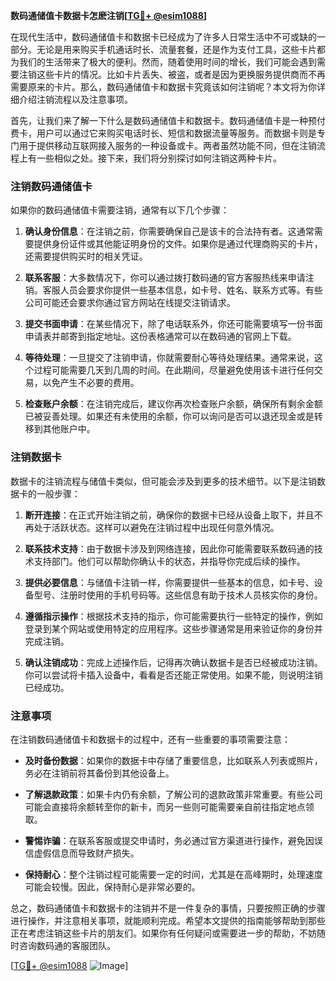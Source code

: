 **数码通储值卡数据卡怎麽注销[[TG💪+ @esim1088](https://t.me/s/esim1088)]**

在现代生活中，数码通储值卡和数据卡已经成为了许多人日常生活中不可或缺的一部分。无论是用来购买手机通话时长、流量套餐，还是作为支付工具，这些卡片都为我们的生活带来了极大的便利。然而，随着使用时间的增长，我们可能会遇到需要注销这些卡片的情况。比如卡片丢失、被盗，或者是因为更换服务提供商而不再需要原来的卡片。那么，数码通储值卡和数据卡究竟该如何注销呢？本文将为你详细介绍注销流程以及注意事项。

首先，让我们来了解一下什么是数码通储值卡和数据卡。数码通储值卡是一种预付费卡，用户可以通过它来购买电话时长、短信和数据流量等服务。而数据卡则是专门用于提供移动互联网接入服务的一种设备或卡。两者虽然功能不同，但在注销流程上有一些相似之处。接下来，我们将分别探讨如何注销这两种卡片。

### 注销数码通储值卡

如果你的数码通储值卡需要注销，通常有以下几个步骤：

1. **确认身份信息**：在注销之前，你需要确保自己是该卡的合法持有者。这通常需要提供身份证件或其他能证明身份的文件。如果你是通过代理商购买的卡片，还需要提供购买时的相关凭证。

2. **联系客服**：大多数情况下，你可以通过拨打数码通的官方客服热线来申请注销。客服人员会要求你提供一些基本信息，如卡号、姓名、联系方式等。有些公司可能还会要求你通过官方网站在线提交注销请求。

3. **提交书面申请**：在某些情况下，除了电话联系外，你还可能需要填写一份书面申请表并邮寄到指定地址。这份表格通常可以在数码通的官网上下载。

4. **等待处理**：一旦提交了注销申请，你就需要耐心等待处理结果。通常来说，这个过程可能需要几天到几周的时间。在此期间，尽量避免使用该卡进行任何交易，以免产生不必要的费用。

5. **检查账户余额**：在注销完成后，建议你再次检查账户余额，确保所有剩余金额已被妥善处理。如果还有未使用的余额，你可以询问是否可以退还现金或是转移到其他账户中。

### 注销数据卡

数据卡的注销流程与储值卡类似，但可能会涉及到更多的技术细节。以下是注销数据卡的一般步骤：

1. **断开连接**：在正式开始注销之前，确保你的数据卡已经从设备上取下，并且不再处于活跃状态。这样可以避免在注销过程中出现任何意外情况。

2. **联系技术支持**：由于数据卡涉及到网络连接，因此你可能需要联系数码通的技术支持部门。他们可以帮助你确认卡的状态，并指导你完成后续的操作。

3. **提供必要信息**：与储值卡注销一样，你需要提供一些基本的信息，如卡号、设备型号、注册时使用的手机号码等。这些信息有助于技术人员核实你的身份。

4. **遵循指示操作**：根据技术支持的指示，你可能需要执行一些特定的操作，例如登录到某个网站或使用特定的应用程序。这些步骤通常是用来验证你的身份并完成注销。

5. **确认注销成功**：完成上述操作后，记得再次确认数据卡是否已经被成功注销。你可以尝试将卡插入设备中，看看是否还能正常使用。如果不能，则说明注销已经成功。

### 注意事项

在注销数码通储值卡和数据卡的过程中，还有一些重要的事项需要注意：

- **及时备份数据**：如果你的数据卡中存储了重要信息，比如联系人列表或照片，务必在注销前将其备份到其他设备上。
  
- **了解退款政策**：如果卡内仍有余额，了解公司的退款政策非常重要。有些公司可能会直接将余额转至你的新卡，而另一些则可能需要亲自前往指定地点领取。

- **警惕诈骗**：在联系客服或提交申请时，务必通过官方渠道进行操作，避免因误信虚假信息而导致财产损失。

- **保持耐心**：整个注销过程可能需要一定的时间，尤其是在高峰期时，处理速度可能会较慢。因此，保持耐心是非常必要的。

总之，数码通储值卡和数据卡的注销并不是一件复杂的事情，只要按照正确的步骤进行操作，并注意相关事项，就能顺利完成。希望本文提供的指南能够帮助到那些正在考虑注销这些卡片的朋友们。如果你有任何疑问或需要进一步的帮助，不妨随时咨询数码通的客服团队。

[[TG💪+ @esim1088](https://t.me/s/esim1088) ![Image](https://i.postimg.cc/4NQfJmqS/Snipaste-2025-05-13-00-14-12.png)]